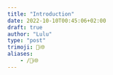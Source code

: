 ```yaml
---
title: "Introduction"
date: 2022-10-10T00:45:06+02:00
draft: true
author: "Lulu"
type: "post"
trimoji: 👋ℹ️🌐
aliases:
    - /👋ℹ️🌐
---
```


